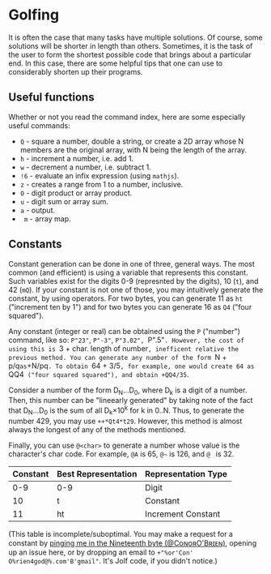 # Golfing
It is often the case that many tasks have multiple solutions. Of course, some solutions will be shorter in length than others. Sometimes, it is the task of the user to form the shortest possible code that brings about a particular end. In this case, there are some helpful tips that one can use to considerably shorten up their programs.

## Useful functions
Whether or not you read the command index, here are some especially useful commands:

 * `Q` - square a number, double a string, or create a 2D array whose N members are the original array, with N being the length of the array.
 * `h` - increment a number, i.e. add 1.
 * `w` - decrement a number, i.e. subtract 1.
 * `!6` - evaluate an infix expression (using `mathjs`).
 * `z` - creates a range from 1 to a number, inclusive.
 * `O` - digit product or array product.
 * `u` - digit sum or array sum.
 * `a` - output.
 * ` m` - array map.

## Constants
Constant generation can be done in one of three, general ways. The most common (and efficient) is using a variable that represents this constant. Such variables exist for the digits 0-9 (represnted by the digits), 10 (`t`), and 42 (`mQ`). If your constant is not one of those, you may intuitively generate the constant, by using operators. For two bytes, you can generate 11 as `ht` ("increment ten by 1") and for two bytes you can generate 16 as `Q4` ("four squared").

Any constant (integer or real) can be obtained using the `P` ("number") command, like so: `P"23"`, `P"-3"`, `P"3.02", `P".5"`. However, the cost of using this is `3 + char. length of number`, inefficent relative the previous method. You can generate any number of the form `N + p/q` as `+N/pq`. To obtain `64 + 3/5`, for example, one would create 64 as `QQ4` ("four squared squared"), and obtain +QQ4/35`.

Consider a number of the form D<sub>N</sub>&hellip;D<sub>0</sub>, where D<sub>k</sub> is a digit of a number. Then, this number can be "lineearly generated" by taking note of the fact that D<sub>N</sub>&hellip;D<sub>0</sub> is the sum of all D<sub>k</sub>&times;10<sup>k</sup> for k in 0..N. Thus, to generate the number 429, you may use `++*Qt4*t29`. However, this method is almost always the longest of any of the methods mentioned.

Finally, you can use `@<char>` to generate a number whose value is the character's char code. For example, `@A` is 65, `@~` is 126, and `@ ` is 32.

| Constant | Best Representation | Representation Type |
|----------|---------------------|---------------------|
| 0-9      | 0-9                 | Digit               |
| 10       | t                   | Constant            |
| 11       | ht                  | Increment Constant  |
(This table is incomplete/suboptimal. You may make a request for a constant by [pinging me in the Nineteenth byte (@CᴏɴᴏʀO'Bʀɪᴇɴ)](http://chat.stackexchange.com/rooms/240/the-nineteenth-byte), opening up an issue here, or by dropping an email to `+"%or'Con' O%rien4god@%.com'B'gmail"`. It's Jolf code, if you didn't notice.)
